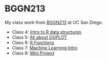 # BGGN213
My class work from [BGGN213](https://bioboot.github.io/bggn213_F24/) at UC San Diego.

- Class 4: [Intro to R data structures]()
- Class 5: [All about GGPLOT](https://github.com/msosale13/bggn213_github/blob/main/class05/class05.md)
- Class 6: [R Functions](https://github.com/msosale13/bggn213_github/blob/main/class06/MedhiniSosale_Class6.md)
- Class 7: [Machine Learning Intro](https://github.com/msosale13/bggn213_github/blob/main/class07/MedhiniSosale_Class7.qmd)
- Class 8: [Mini Project](https://github.com/msosale13/bggn213_github/blob/main/class08_mini_project/MedhiniSosale_Class8Lab.qmd)
